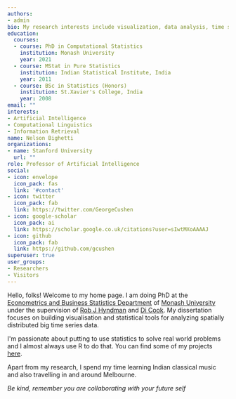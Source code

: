 ```yaml
---
authors:
- admin
bio: My research interests include visualization, data analysis, time series and forecasting
education:
  courses:
  - course: PhD in Computational Statistics
    institution: Monash University
    year: 2021
  - course: MStat in Pure Statistics
    institution: Indian Statistical Institute, India
    year: 2011
  - course: BSc in Statistics (Honors)
    institution: St.Xavier's College, India 
    year: 2008
email: ""
interests:
- Artificial Intelligence
- Computational Linguistics
- Information Retrieval
name: Nelson Bighetti
organizations:
- name: Stanford University
  url: ""
role: Professor of Artificial Intelligence
social:
- icon: envelope
  icon_pack: fas
  link: '#contact'
- icon: twitter
  icon_pack: fab
  link: https://twitter.com/GeorgeCushen
- icon: google-scholar
  icon_pack: ai
  link: https://scholar.google.co.uk/citations?user=sIwtMXoAAAAJ
- icon: github
  icon_pack: fab
  link: https://github.com/gcushen
superuser: true
user_groups:
- Researchers
- Visitors
---
```


Hello, folks! Welcome to my home page. I am doing PhD at the [Econometrics and Business Statistics Department](https://www.monash.edu/business/econometrics-and-business-statistics/) of [Monash University](https://www.monash.edu/) under the supervision of [Rob J Hyndman](https://robjhyndman.com/) and [Di Cook](http://www.dicook.org/). My dissertation focuses on building visualisation and statistical tools for analyzing spatially distributed big time series data.

I'm passionate about putting to use statistics to solve real world problems and I almost always use R to do that. You can find some of my projects [here](https://sayani.netlify.com/#projects).

Apart from my research, I spend my time learning Indian classical music and also travelling in and around Melbourne.

_Be kind, remember you are collaborating with your future self_



